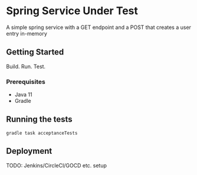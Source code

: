 # Spring Service Under Test

A simple spring service with a GET endpoint and a POST that creates a user entry in-memory
## Getting Started

Build. Run. Test.

### Prerequisites

- Java 11
- Gradle

## Running the tests

```
gradle task acceptanceTests
```

## Deployment

TODO: Jenkins/CircleCI/GOCD etc. setup
